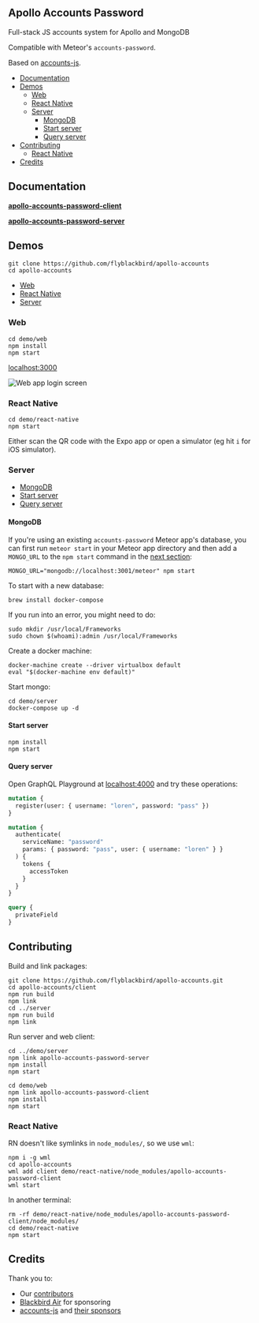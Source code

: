 ## Apollo Accounts Password

Full-stack JS accounts system for Apollo and MongoDB

Compatible with Meteor's `accounts-password`.

Based on [accounts-js](https://accounts-js.netlify.com/).

<!-- START doctoc generated TOC please keep comment here to allow auto update -->
<!-- DON'T EDIT THIS SECTION, INSTEAD RE-RUN doctoc TO UPDATE -->


- [Documentation](#documentation)
- [Demos](#demos)
  - [Web](#web)
  - [React Native](#react-native)
  - [Server](#server)
    - [MongoDB](#mongodb)
    - [Start server](#start-server)
    - [Query server](#query-server)
- [Contributing](#contributing)
  - [React Native](#react-native-1)
- [Credits](#credits)

<!-- END doctoc generated TOC please keep comment here to allow auto update -->

## Documentation

**[apollo-accounts-password-client](client/README.md)**

**[apollo-accounts-password-server](server/README.md)**

## Demos

```
git clone https://github.com/flyblackbird/apollo-accounts
cd apollo-accounts
```

- [Web](#web)
- [React Native](#react-native)
- [Server](#server)

### Web

```
cd demo/web
npm install
npm start
```

[localhost:3000](http://localhost:3000)

![Web app login screen](https://www.dropbox.com/s/o91zqqg5gi197nl/Screenshot%202018-07-28%2002.20.13.png?raw=1)

### React Native

```
cd demo/react-native
npm start
```

Either scan the QR code with the Expo app or open a simulator (eg hit `i` for iOS simulator).

### Server

- [MongoDB](#mongodb)
- [Start server](#start-server)
- [Query server](#query-server)

#### MongoDB

If you're using an existing `accounts-password` Meteor app's database, you can first run `meteor start` in your Meteor app directory and then add a `MONGO_URL` to the `npm start` command in the [next section](#start-server):

```
MONGO_URL="mongodb://localhost:3001/meteor" npm start
```

To start with a new database:

```
brew install docker-compose
```

If you run into an error, you might need to do:

```
sudo mkdir /usr/local/Frameworks
sudo chown $(whoami):admin /usr/local/Frameworks
```

Create a docker machine:

```
docker-machine create --driver virtualbox default
eval "$(docker-machine env default)"
```

Start mongo:

```
cd demo/server
docker-compose up -d
```

#### Start server

```
npm install
npm start
```

#### Query server

Open GraphQL Playground at [localhost:4000](http://localhost:4000/) and try these operations:

```graphql
mutation {
  register(user: { username: "loren", password: "pass" })
}

mutation {
  authenticate(
    serviceName: "password"
    params: { password: "pass", user: { username: "loren" } }
  ) {
    tokens {
      accessToken
    }
  }
}

query {
  privateField
}
```

## Contributing

Build and link packages:

```
git clone https://github.com/flyblackbird/apollo-accounts.git
cd apollo-accounts/client
npm run build
npm link
cd ../server
npm run build
npm link
```

Run server and web client:

```
cd ../demo/server
npm link apollo-accounts-password-server
npm install
npm start
```

```
cd demo/web
npm link apollo-accounts-password-client
npm install
npm start
```

### React Native

RN doesn't like symlinks in `node_modules/`, so we use `wml`:

```
npm i -g wml
cd apollo-accounts
wml add client demo/react-native/node_modules/apollo-accounts-password-client
wml start
```

In another terminal:

```
rm -rf demo/react-native/node_modules/apollo-accounts-password-client/node_modules/
cd demo/react-native
npm start
```

## Credits

Thank you to:
- Our [contributors](https://github.com/flyblackbird/apollo-accounts/graphs/contributors)
- [Blackbird Air](https://www.flyblackbird.com/) for sponsoring
- [accounts-js](https://accounts-js.netlify.com/) and [their sponsors](https://github.com/accounts-js/accounts#thank-you)
